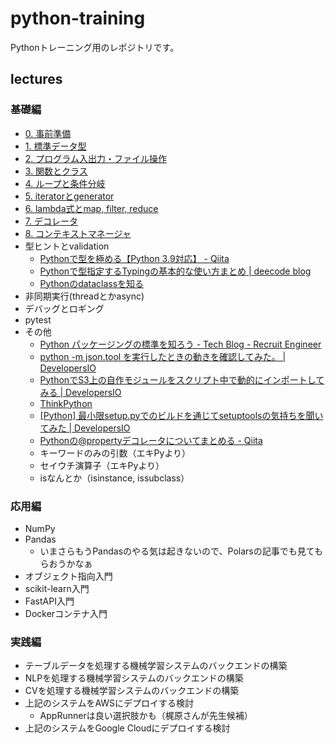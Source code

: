 # python-training

Pythonトレーニング用のレポジトリです。

## lectures

### 基礎編

- [0. 事前準備                          ](./doc/lecture/prepare/README.md)
- [1. 標準データ型                      ](./doc/lecture/std-data-type/README.md)
- [2. プログラム入出力・ファイル操作    ](./doc/lecture/input-output/README.md)
- [3. 関数とクラス                      ](./doc/lecture/function-class/README.md)
- [4. ループと条件分岐                  ](./doc/lecture/for-if-else/README.md)
- [5. iteratorとgenerator               ](./doc/lecture/iterator-generator/README.md)
- [6. lambda式とmap, filter, reduce     ](./doc/lecture/lambda/README.md)
- [7. デコレータ                        ](./doc/lecture/decorator/README.md)
- [8. コンテキストマネージャ            ](./doc/lecture/context-manager/README.md)
- 型ヒントとvalidation
  - [Pythonで型を極める【Python 3.9対応】 - Qiita](https://qiita.com/papi_tokei/items/bf652696d6b98f23565a)
  - [Pythonで型指定するTypingの基本的な使い方まとめ | deecode blog](https://deecode.net/?p=530#%E9%96%A2%E6%95%B0%E3%82%AA%E3%83%96%E3%82%B8%E3%82%A7%E3%82%AF%E3%83%88%E3%83%BB%E3%82%B3%E3%83%BC%E3%83%AB%E3%83%90%E3%83%83%E3%82%AF_-_Callable%E5%9E%8B)
  - [Pythonのdataclassを知る](https://zenn.dev/karaage0703/articles/3508b20ece17d4)
- 非同期実行(threadとかasync)
- デバッグとロギング
- pytest
- その他
  - [Python パッケージングの標準を知ろう - Tech Blog - Recruit Engineer](https://engineer.recruit-lifestyle.co.jp/techblog/2019-12-25-python-packaging-specs/)
  - [python -m json.tool を実行したときの動きを確認してみた。 | DevelopersIO](https://dev.classmethod.jp/articles/python-m-json-tool-study/)
  - [PythonでS3上の自作モジュールをスクリプト中で動的にインポートしてみる | DevelopersIO](https://dev.classmethod.jp/articles/s3_python_module/)
  - [ThinkPython](https://cauldron.sakura.ne.jp/thinkpython/)
  - [[Python] 最小限setup.pyでのビルドを通じてsetuptoolsの気持ちを聞いてみた | DevelopersIO](https://dev.classmethod.jp/articles/python-setup-minimum/)
  - [Pythonの@propertyデコレータについてまとめる - Qiita](https://qiita.com/kudojp/items/6983f9ea5d0b2964f2ee)
  - キーワードのみの引数（エキPyより）
  - セイウチ演算子（エキPyより）
  - isなんとか（isinstance, issubclass）

### 応用編

- NumPy
- Pandas
  - いまさらもうPandasのやる気は起きないので、Polarsの記事でも見てもらおうかなぁ
- オブジェクト指向入門
- scikit-learn入門
- FastAPI入門
- Dockerコンテナ入門

### 実践編

- テーブルデータを処理する機械学習システムのバックエンドの構築
- NLPを処理する機械学習システムのバックエンドの構築
- CVを処理する機械学習システムのバックエンドの構築
- 上記のシステムをAWSにデプロイする検討
  - AppRunnerは良い選択肢かも（梶原さんが先生候補）
- 上記のシステムをGoogle Cloudにデプロイする検討
